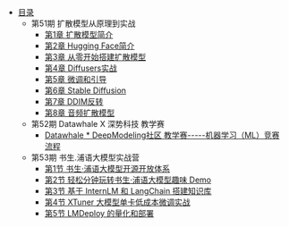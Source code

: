 * [目录](README.md)
    * 第51期 扩散模型从原理到实战
        * [第1章 扩散模型简介](diffusion_models_learning51/ch01.md) 
        * [第2章 Hugging Face简介](diffusion_models_learning51/ch02.md) 
        * [第3章 从零开始搭建扩散模型](diffusion_models_learning51/ch03.md) 
        * [第4章 Diffusers实战](diffusion_models_learning51/ch04.md) 
        * [第5章 微调和引导](diffusion_models_learning51/ch05.md) 
        * [第6章 Stable Diffusion](diffusion_models_learning51/ch06.md) 
        * [第7章 DDIM反转](diffusion_models_learning51/ch07.md) 
        * [第8章 音频扩散模型](diffusion_models_learning51/ch08.md) 
    * 第52期  Datawhale X 深势科技 教学赛
        * [Datawhale * DeepModeling社区  教学赛-----机器学习（ML）竞赛流程](AI4S_CUP52/ch01.md)
    * 第53期  书生.浦语大模型实战营
        * [第1节 书生·浦语大模型开源开放体系](shusheng_puyu_learnning53/ch01.md)
        * [第2节 轻松分钟玩转书生·浦语大模型趣味 Demo](shusheng_puyu_learnning53/ch02.md)
        * [第3节 基于 InternLM 和 LangChain 搭建知识库](shusheng_puyu_learnning53/ch03.md)
        * [第4节 XTuner 大模型单卡低成本微调实战](shusheng_puyu_learnning53/ch04.md)
        * [第5节 LMDeploy 的量化和部署](shusheng_puyu_learnning53/ch05.md)